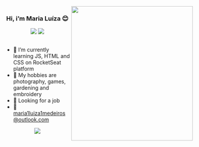 <img align="right" width="325" height="360" src="IMG_7822.png"/>

<h3 align="center"> Hi, i’m Maria Luíza 😊</h3>

<div align="center">
<a href="https://www.linkedin.com/in/marialuizaalvesdemedeiros" target="_blank"><img src="https://img.shields.io/badge/LinkedIn-0077B5?style=for-the-badge&logo=linkedin&logoColor=white" target="_blank"/></a>
<a href="https://www.instagram.com/em.tecido" target="_blank"><img src="https://img.shields.io/badge/Instagram-E4405F?style=for-the-badge&logo=instagram&logoColor=white" target="_blank"/></a>
</div>

<p></p>

##

* 🌱 I’m currently learning JS, HTML and CSS on RocketSeat platform
* 🎨 My hobbies are photography, games, gardening and embroidery
* 💼 Looking for a job
* 📩 maria1luiza1medeiros@outlook.com

<p></p>

<div align="center">
<a href="https://github.com/mluizaa/github-readme-stats"><img align="center" src="https://github-readme-stats.vercel.app/api/top-langs/?username=mluizaa&layout=compact&theme=vue"/></a>
</div>


